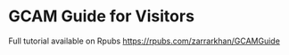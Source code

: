 

# GCAM Guide for Visitors


Full tutorial available on Rpubs https://rpubs.com/zarrarkhan/GCAMGuide
